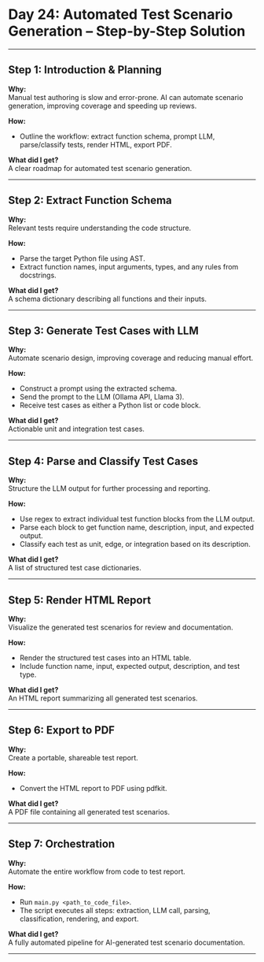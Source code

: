 # Day 24: Automated Test Scenario Generation – Step-by-Step Solution

---

## Step 1: Introduction & Planning

**Why:**  
Manual test authoring is slow and error-prone. AI can automate scenario generation, improving coverage and speeding up reviews.

**How:**  
- Outline the workflow: extract function schema, prompt LLM, parse/classify tests, render HTML, export PDF.

**What did I get?**  
A clear roadmap for automated test scenario generation.

---

## Step 2: Extract Function Schema

**Why:**  
Relevant tests require understanding the code structure.

**How:**  
- Parse the target Python file using AST.
- Extract function names, input arguments, types, and any rules from docstrings.

**What did I get?**  
A schema dictionary describing all functions and their inputs.

---

## Step 3: Generate Test Cases with LLM

**Why:**  
Automate scenario design, improving coverage and reducing manual effort.

**How:**  
- Construct a prompt using the extracted schema.
- Send the prompt to the LLM (Ollama API, Llama 3).
- Receive test cases as either a Python list or code block.

**What did I get?**  
Actionable unit and integration test cases.

---

## Step 4: Parse and Classify Test Cases

**Why:**  
Structure the LLM output for further processing and reporting.

**How:**  
- Use regex to extract individual test function blocks from the LLM output.
- Parse each block to get function name, description, input, and expected output.
- Classify each test as unit, edge, or integration based on its description.

**What did I get?**  
A list of structured test case dictionaries.

---

## Step 5: Render HTML Report

**Why:**  
Visualize the generated test scenarios for review and documentation.

**How:**  
- Render the structured test cases into an HTML table.
- Include function name, input, expected output, description, and test type.

**What did I get?**  
An HTML report summarizing all generated test scenarios.

---

## Step 6: Export to PDF

**Why:**  
Create a portable, shareable test report.

**How:**  
- Convert the HTML report to PDF using pdfkit.

**What did I get?**  
A PDF file containing all generated test scenarios.

---

## Step 7: Orchestration

**Why:**  
Automate the entire workflow from code to test report.

**How:**  
- Run `main.py <path_to_code_file>`.
- The script executes all steps: extraction, LLM call, parsing, classification, rendering, and export.

**What did I get?**  
A fully automated pipeline for AI-generated test scenario documentation.

---
